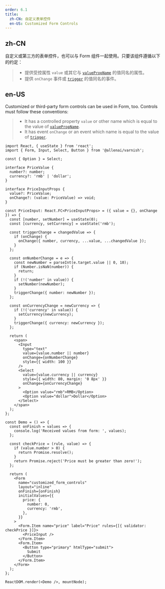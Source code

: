 ```yaml
---
order: 6.1
title:
  zh-CN: 自定义表单控件
  en-US: Customized Form Controls
---
```


## zh-CN

自定义或第三方的表单控件，也可以与 Form 组件一起使用。只要该组件遵循以下的约定：

> - 提供受控属性 `value` 或其它与 [`valuePropName`](https://ant.design/components/form/#getFieldDecorator-参数) 的值同名的属性。
> - 提供 `onChange` 事件或 [`trigger`](https://ant.design/components/form/#getFieldDecorator-参数) 的值同名的事件。

## en-US

Customized or third-party form controls can be used in Form, too. Controls must follow these conventions:

> - It has a controlled property `value` or other name which is equal to the value of [`valuePropName`](https://ant.design/components/form/?locale=en-US#getFieldDecorator's-parameters).
> - It has event `onChange` or an event which name is equal to the value of [`trigger`](https://ant.design/components/form/?locale=en-US#getFieldDecorator's-parameters).

```tsx
import React, { useState } from 'react';
import { Form, Input, Select, Button } from '@allenai/varnish';

const { Option } = Select;

interface PriceValue {
  number?: number;
  currency?: 'rmb' | 'dollar';
}

interface PriceInputProps {
  value?: PriceValue;
  onChange?: (value: PriceValue) => void;
}

const PriceInput: React.FC<PriceInputProps> = ({ value = {}, onChange }) => {
  const [number, setNumber] = useState(0);
  const [currency, setCurrency] = useState('rmb');

  const triggerChange = changedValue => {
    if (onChange) {
      onChange({ number, currency, ...value, ...changedValue });
    }
  };

  const onNumberChange = e => {
    const newNumber = parseInt(e.target.value || 0, 10);
    if (Number.isNaN(number)) {
      return;
    }
    if (!('number' in value)) {
      setNumber(newNumber);
    }
    triggerChange({ number: newNumber });
  };

  const onCurrencyChange = newCurrency => {
    if (!('currency' in value)) {
      setCurrency(newCurrency);
    }
    triggerChange({ currency: newCurrency });
  };

  return (
    <span>
      <Input
        type="text"
        value={value.number || number}
        onChange={onNumberChange}
        style={{ width: 100 }}
      />
      <Select
        value={value.currency || currency}
        style={{ width: 80, margin: '0 8px' }}
        onChange={onCurrencyChange}
      >
        <Option value="rmb">RMB</Option>
        <Option value="dollar">Dollar</Option>
      </Select>
    </span>
  );
};

const Demo = () => {
  const onFinish = values => {
    console.log('Received values from form: ', values);
  };

  const checkPrice = (rule, value) => {
    if (value.number > 0) {
      return Promise.resolve();
    }
    return Promise.reject('Price must be greater than zero!');
  };

  return (
    <Form
      name="customized_form_controls"
      layout="inline"
      onFinish={onFinish}
      initialValues={{
        price: {
          number: 0,
          currency: 'rmb',
        },
      }}
    >
      <Form.Item name="price" label="Price" rules={[{ validator: checkPrice }]}>
        <PriceInput />
      </Form.Item>
      <Form.Item>
        <Button type="primary" htmlType="submit">
          Submit
        </Button>
      </Form.Item>
    </Form>
  );
};

ReactDOM.render(<Demo />, mountNode);
```
